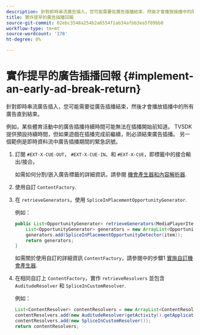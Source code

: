 ```yaml
---
description: 針對即時串流廣告插入，您可能需要從廣告插播結束，然後才會播放插播中的所有廣告直到結束。
title: 實作提早的廣告插播回報
source-git-commit: 02ebc3548a254b2a6554f1ab34afbb3ea5f09bb8
workflow-type: tm+mt
source-wordcount: '178'
ht-degree: 0%

---
```


# 實作提早的廣告插播回報  {#implement-an-early-ad-break-return}

針對即時串流廣告插入，您可能需要從廣告插播結束，然後才會播放插播中的所有廣告直到結束。

例如，某些體育活動中的廣告插播持續時間可能無法在插播開始前知道。 TVSDK提供預設持續時間，但如果遊戲在插播完成前繼續，則必須結束廣告插播。 另一個範例是即時資料流中廣告插播期間的緊急訊號。

1. 訂閱 `#EXT-X-CUE-OUT`， `#EXT-X-CUE-IN`、和 `#EXT-X-CUE`，即標籤中的接合輸出/接合。

   如需如何分割/嵌入廣告標籤的詳細資訊，請參閱 [機會產生器和內容解析器](../../ad-insertion/content-resolver/c-psdk-android-2.7-content-resolver-about.md).

1. 使用自訂 `ContentFactory`.
1. 在 `retrieveGenerators`，使用 `SpliceInPlacementOpportunityGenerator`.

   例如：

   ```java
   public List<OpportunityGenerator> retrieveGenerators(MediaPlayerItem item) { 
       List<OpportunityGenerator> generators = new ArrayList<OpportunityGenerator>(); 
       generators.add(SpliceInPlacementOpportunityDetector(item)); 
       return generators; 
   }
   ```

   如需關於使用自訂的詳細資訊 `ContentFactory`，請參閱中的步驟1 [實施自訂機會產生器](../../ad-insertion/content-resolver/t-psdk-android-2.7-opp-detector-impl-android.md).

1. 在相同自訂上 `ContentFactory`，實作 `retrieveResolvers` 並包含 `AuditudeResolver` 和 `SpliceInCustomResolver`.

   例如：

   ```java
   List<ContentResolver> contentResolvers = new ArrayList<ContentResolver>(); 
   contentResolvers.add(new AuditudeResolver(getActivity().getApplicationContext())); 
   contentResolvers.add(new SpliceInCustomResolver()); 
   return contentResolvers;
   ```
